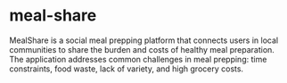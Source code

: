 # meal-share
MealShare is a social meal prepping platform that connects users in local communities to share the burden and costs of healthy meal preparation. The application addresses common challenges in meal prepping: time constraints, food waste, lack of variety, and high grocery costs.
